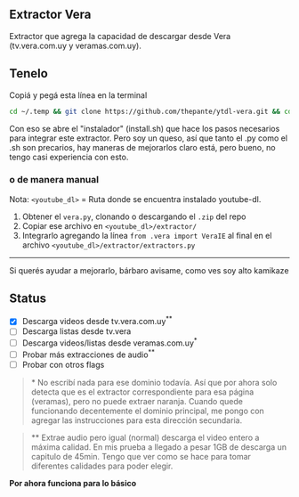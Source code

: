 ## Extractor Vera
Extractor que agrega la capacidad de descargar desde Vera (tv.vera.com.uy y veramas.com.uy).  

## Tenelo
Copiá y pegá esta línea en la terminal
```bash
cd ~/.temp && git clone https://github.com/thepante/ytdl-vera.git && cd ./ytdl-vera && sudo sh ./install.sh && cd ~/
```
Con eso se abre el "instalador" (install.sh) que hace los pasos necesarios para integrar este extractor. Pero soy un queso, así que tanto el .py como el .sh son precarios, hay maneras de mejorarlos claro está, pero bueno, no tengo casi experiencia con esto.

### o de manera manual
Nota: `<youtube_dl>` = Ruta donde se encuentra instalado youtube-dl.
1. Obtener el `vera.py`, clonando o descargando el `.zip` del repo
2. Copiar ese archivo en `<youtube_dl>/extractor/`
3. Integrarlo agregando la línea `from .vera import VeraIE` al final en el archivo `<youtube_dl>/extractor/extractors.py`

----

Si querés ayudar a mejorarlo, bárbaro avisame, como ves soy alto kamikaze

## Status
- [x] Descarga videos desde tv.vera.com.uy<sup>**</sup>
- [ ] Descarga listas desde tv.vera
- [ ] Descarga videos/listas desde veramas.com.uy<sup>*</sup>
- [ ] Probar más extracciones de audio<sup>**</sup>
- [ ] Probar con otros flags

> \* No escribí nada para ese dominio todavía. Así que por ahora solo detecta que es el extractor correspondiente para esa página (veramas), pero no puede extraer naranja. Cuando quede funcionando decentemente el dominio principal, me pongo con agregar las instrucciones para esta dirección secundaria.

> \*\* Extrae audio pero igual (normal) descarga el video entero a máxima calidad. En mis prueba a llegado a pesar 1GB de descarga un capitulo de 45min. Tengo que ver como se hace para tomar diferentes calidades para poder elegir.

**Por ahora funciona para lo básico**
